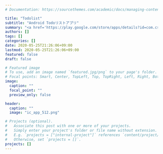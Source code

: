 ```yaml
---
# Documentation: https://sourcethemes.com/academic/docs/managing-content/

title: "Todolist"
subtitle: "Android Todoリストアプリ"
summary: "<a href='https://play.google.com/store/apps/details?id=com.cscs8.todolist&pcampaignid=pcampaignidMKT-Other-global-all-co-prtnr-py-PartBadge-Mar2515-1'><img alt='Google Play で手に入れよう' src='https://play.google.com/intl/en_us/badges/static/images/badges/ja_badge_web_generic.png'/></a>"
authors: []
tags: []
categories: []
date: 2020-05-25T21:26:06+09:00
lastmod: 2020-05-25T21:26:06+09:00
featured: false
draft: false

# Featured image
# To use, add an image named `featured.jpg/png` to your page's folder.
# Focal points: Smart, Center, TopLeft, Top, TopRight, Left, Right, BottomLeft, Bottom, BottomRight.
image:
  caption: ""
  focal_point: ""
  preview_only: false

header:
  caption: ""
  image: "ic_app_512.png"

# Projects (optional).
#   Associate this post with one or more of your projects.
#   Simply enter your project's folder or file name without extension.
#   E.g. `projects = ["internal-project"]` references `content/project/deep-learning/index.md`.
#   Otherwise, set `projects = []`.
projects: []
---
```

